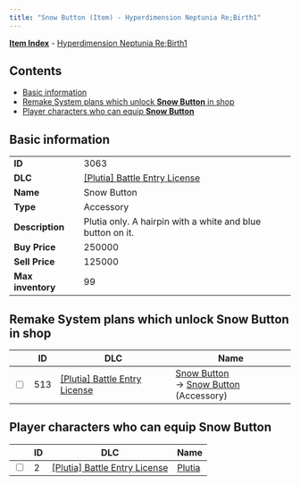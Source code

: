 ```yaml
---
title: "Snow Button (Item) - Hyperdimension Neptunia Re;Birth1"
---
```


[**Item Index**](/neptunia/rb1/item/index.html) - [Hyperdimension Neptunia Re;Birth1](/neptunia/rb1)

## Contents

- [Basic information](#basic-information)
- [Remake System plans which unlock **Snow Button** in shop](#remake-system-plans-which-unlock-snow-button-in-shop)
- [Player characters who can equip **Snow Button**](#player-characters-who-can-equip-snow-button)

## Basic information

|   |   |
| -- | -- |
| **ID** | 3063 |
| **DLC** | [[Plutia] Battle Entry License](/neptunia/rb1/dlc/7-plutia.html) |
| **Name** | Snow Button |
| **Type** | Accessory |
| **Description** | Plutia only. A hairpin with a white and blue button on it. |
| **Buy Price** | 250000 |
| **Sell Price** | 125000 |
| **Max inventory** | 99 |

## Remake System plans which unlock **Snow Button** in shop

|    | ID | DLC | Name |
| -- | -- | --- | ---- |
| <input type="checkbox" id="rb1-remake-7-513" class="trackbox" /> | 513 | [[Plutia] Battle Entry License](/neptunia/rb1/dlc/7-plutia.html) | [Snow Button](/neptunia/rb1/remake/7-513-snow-button.html)<br />→ [Snow Button](/neptunia/rb1/item/7-3063-snow-button.html) (Accessory) |

## Player characters who can equip **Snow Button**

|    | ID | DLC | Name |
| -- | -- | --- | ---- |
| <input type="checkbox" id="rb1-player-7-2" class="trackbox" /> | 2 | [[Plutia] Battle Entry License](/neptunia/rb1/dlc/7-plutia.html) | [Plutia](/neptunia/rb1/player/7-2-plutia.html) |